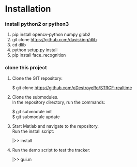 # Installation

### install python2 or python3

1. pip install opencv-python numpy glob2
2. git clone https://github.com/davisking/dlib
3. cd dlib
4. python setup.py install
5. pip install face_recognition

### clone this project

1. Clone the GIT repository:

   $ git clone https://github.com/oDestroyeRo/STRCF-realtime

2. Clone the submodules.  
   In the repository directory, run the commands:

   $ git submodule init  
   $ git submodule update

3. Start Matlab and navigate to the repository.  
   Run the install script:

   |>> install

4. Run the demo script to test the tracker:

   |>> gui.m
